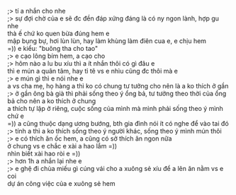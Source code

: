 ;> tí a nhắn cho nhe<br>
;> sự đợi chờ của e sẽ đc đền đáp xứng đáng là có ny ngon lành, hợp gu nhe<br>
thà ế chứ ko quen bừa đúng hem e<br>
mập bụng bự, hơi lùn lùn, hay làm khùng làm điên cua e, e chịu hem<br>
=)) e kiểu: "buông tha cho tao"<br>
;> e cạo lông bím hem, a cạo cho<br>
;> hôm nào a lu bu xíu  thì a ít nhắn thôi có gì đâu e<br>
thì e mún a quân tâm, hay tỉ tê vs e nhìu cũng đc thôi mà e<br>
;> e mún gì thì e nói nhe e<br>
a vs cha mẹ, họ hàng a thì ko có chung tư tưởng cho nên là a ko thích ở gần<br>
;> ở gần ông bà già thì phải sống theo ý ổng bả, tư tưởng theo thời của ổng bả cho nên a ko thích ở chung<br>
a thích tự lập ở riêng, cuộc sống của mình mà mình phải sống theo ý mình chứ e<br>
=)) a cũng thuộc dạng ương bướng, bth gia đình nói ít có nghe để vào tai đó<br>
;> tính a thì a ko thích sống theo ý người khác, sống theo ý mình mún thôi<br>
;> e có thích ăn ốc hem, a cũng có sở thích ăn ngon nữa<br>
ở chung vs e chắc e xài a hao lắm =))<br>
nhìn biết xài hao ròi e =))<br>
;> hơn 1h a nhắn lại nhe e<br>
;> e ghệ đi chùa miếu gì cúng vái cho a xuông sẻ xíu để a lên ăn nằm vs e coi<br>
dự án công việc của e xuông sẻ hem
